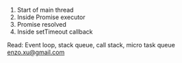 1. Start of main thread
3. Inside Promise executor
4. Promise resolved
2. Inside setTimeout callback

Read: 
Event loop, stack queue, call stack, micro task queue
enzo.xu@gmail.com

